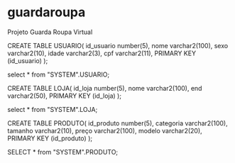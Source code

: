 guardaroupa
===========

Projeto Guarda Roupa Virtual

CREATE TABLE USUARIO(
id_usuario number(5),
nome varchar2(100),
sexo varchar2(10),
idade varchar2(3),
cpf varchar2(11),
PRIMARY KEY (id_usuario)
);

select * from "SYSTEM".USUARIO;

CREATE TABLE LOJA(
id_loja number(5),
nome varchar2(100),
end varchar2(50),
PRIMARY KEY (id_loja)
);

select * from "SYSTEM".LOJA;

CREATE TABLE PRODUTO(
id_produto number(5),
categoria varchar2(100),
tamanho varchar2(10),
preço varchar2(100),
modelo varchar2(20),
PRIMARY KEY (id_produto)
);

SELECT * from "SYSTEM".PRODUTO;
